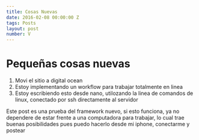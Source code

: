 ```yaml
---
title: Cosas Nuevas
date: 2016-02-08 00:00:00 Z
tags: Posts
layout: post
number: V
---
```


# Pequeñas cosas nuevas

1. Movi el sitio a digital ocean
2. Estoy implementando un workflow para trabajar totalmente en linea
3. Estoy escribiendo esto desde nano, utilozando la linea de comandos de linux, conectado por ssh directamente al servidor

Este post es una prueba del framework nuevo, si esto funciona, ya no dependere de estar frente a una computadora para trabajar, lo cual trae buenas posibilidades pues puedo hacerlo desde mi iphone, conectarme y postear
